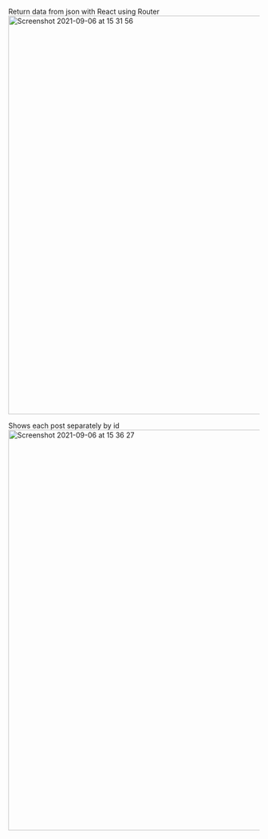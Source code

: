 Return data from json with React using Router
<img width="799" alt="Screenshot 2021-09-06 at 15 31 56" src="https://user-images.githubusercontent.com/57961694/132218459-6b503d84-dc62-4352-a941-9380796e4bb9.png">

Shows each post separately by id
<img width="803" alt="Screenshot 2021-09-06 at 15 36 27" src="https://user-images.githubusercontent.com/57961694/132218565-8e1d5208-4d9e-49f4-a8f5-b08dc7cd924f.png">

